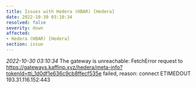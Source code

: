 ```yaml
---
title: Issues with Hedera (HBAR) [Hedera]
date: 2022-10-30 03:10:34
resolved: false
severity: down
affected:
- Hedera (HBAR) [Hedera]
section: issue
---
```


*2022-10-30 03:10:34* The gateway is unreachable: FetchError request to https://gateways.kaffinp.xyz/hedera/meta-info?tokenId=tti_1d0df1e636c9cb8ffecf535e failed, reason: connect ETIMEDOUT 193.31.116.152:443